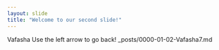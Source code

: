 ```yaml
---
layout: slide
title: "Welcome to our second slide!"
---
```

Vafasha
Use the left arrow to go back!
_posts/0000-01-02-Vafasha7.md
